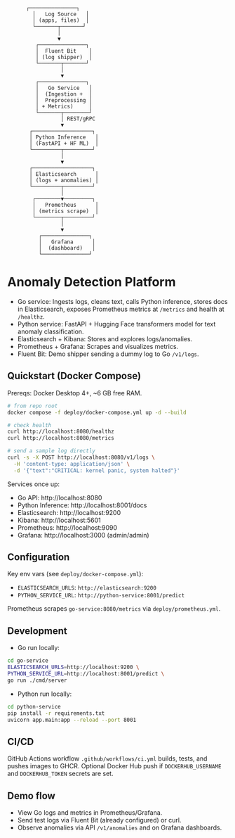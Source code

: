           ┌───────────────┐
            │   Log Source   │
            │ (apps, files)  │
            └───────┬───────┘
                    │
                    ▼
             ┌───────────────┐
             │  Fluent Bit    │
             │ (log shipper)  │
             └───────┬───────┘
                     │
                     ▼
             ┌───────────────┐
             │   Go Service   │
             │  (Ingestion +  │
             │  Preprocessing │
             │ + Metrics)     │ 
             └───────┬────────┘
                     │ REST/gRPC
                     ▼
           ┌───────────────────┐
           │ Python Inference   │
           │ (FastAPI + HF ML)  │
           └─────────┬─────────┘
                     │
                     ▼
           ┌───────────────────┐
           │ Elasticsearch      │
           │ (logs + anomalies) │
           └─────────┬─────────┘
                     │
            ┌────────▼─────────┐
            │   Prometheus      │
            │ (metrics scrape)  │
            └────────┬─────────┘
                     │
                     ▼
              ┌───────────────┐
              │   Grafana      │
              │  (dashboard)   │
              └───────────────┘

# Anomaly Detection Platform

- Go service: Ingests logs, cleans text, calls Python inference, stores docs in Elasticsearch, exposes Prometheus metrics at `/metrics` and health at `/healthz`.
- Python service: FastAPI + Hugging Face transformers model for text anomaly classification.
- Elasticsearch + Kibana: Stores and explores logs/anomalies.
- Prometheus + Grafana: Scrapes and visualizes metrics.
- Fluent Bit: Demo shipper sending a dummy log to Go `/v1/logs`.

## Quickstart (Docker Compose)

Prereqs: Docker Desktop 4+, ~6 GB free RAM.

```bash
# from repo root
docker compose -f deploy/docker-compose.yml up -d --build

# check health
curl http://localhost:8080/healthz
curl http://localhost:8080/metrics

# send a sample log directly
curl -s -X POST http://localhost:8080/v1/logs \
  -H 'content-type: application/json' \
  -d '{"text":"CRITICAL: kernel panic, system halted"}'
```

Services once up:
- Go API: http://localhost:8080
- Python Inference: http://localhost:8001/docs
- Elasticsearch: http://localhost:9200
- Kibana: http://localhost:5601
- Prometheus: http://localhost:9090
- Grafana: http://localhost:3000 (admin/admin)

## Configuration

Key env vars (see `deploy/docker-compose.yml`):
- `ELASTICSEARCH_URLS`: `http://elasticsearch:9200`
- `PYTHON_SERVICE_URL`: `http://python-service:8001/predict`

Prometheus scrapes `go-service:8080/metrics` via `deploy/prometheus.yml`.

## Development

- Go run locally:
```bash
cd go-service
ELASTICSEARCH_URLS=http://localhost:9200 \
PYTHON_SERVICE_URL=http://localhost:8001/predict \
go run ./cmd/server
```

- Python run locally:
```bash
cd python-service
pip install -r requirements.txt
uvicorn app.main:app --reload --port 8001
```

## CI/CD

GitHub Actions workflow `.github/workflows/ci.yml` builds, tests, and pushes images to GHCR. Optional Docker Hub push if `DOCKERHUB_USERNAME` and `DOCKERHUB_TOKEN` secrets are set.

## Demo flow

- View Go logs and metrics in Prometheus/Grafana.
- Send test logs via Fluent Bit (already configured) or curl.
- Observe anomalies via API `/v1/anomalies` and on Grafana dashboards.
